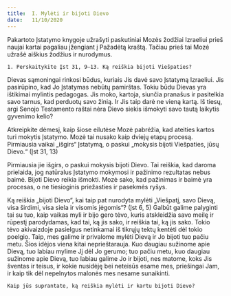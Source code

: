 ```yaml
---
title:  I. Mylėti ir bijoti Dievo
date:   11/10/2020
---
```


Pakartoto Įstatymo knygoje užrašyti paskutiniai Mozės žodžiai Izraeliui prieš naujai kartai pagaliau įžengiant į Pažadėtą kraštą. Tačiau prieš tai Mozė užrašė aiškius žodžius ir nurodymus.

`1. Perskaitykite Įst 31, 9–13. Ką reiškia bijoti Viešpaties?`
														
Dievas sąmoningai rinkosi būdus, kuriais Jis davė savo Įstatymą Izraeliui. Jis pasirūpino, kad Jo Įstatymas nebūtų pamirštas. Tokiu būdu Dievas yra ištikimai mylintis pedagogas. Jis moko, kartoja, siunčia pranašus ir pasitelkia savo tarnus, kad perduotų savo žinią. Ir Jis taip darė ne vieną kartą. Iš tiesų, argi Senojo Testamento raštai nėra Dievo siekis išmokyti savo tautą laikytis gyvenimo kelio?

Atkreipkite dėmesį, kaip šiose eilutėse Mozė pabrėžia, kad ateities kartos turi mokytis Įstatymo. Mozė tai nusako kaip dviejų etapų procesą. Pirmiausia vaikai „išgirs“ Įstatymą, o paskui „mokysis bijoti Viešpaties, jūsų Dievo.“ (Įst 31, 13)

Pirmiausia jie išgirs, o paskui mokysis bijoti Dievo. Tai reiškia, kad daroma prielaida, jog natūralus Įstatymo mokymosi ir pažinimo rezultatas nebus baimė. Bijoti Dievo reikia išmokti. Mozė sako, kad pažinimas ir baimė yra procesas, o ne tiesioginis priežasties ir pasekmės ryšys.

Ką reiškia „bijoti Dievo“, kai taip pat nurodyta mylėti „Viešpatį, savo Dievą, visa širdimi, visa siela ir visomis jėgomis“? (Įst 6, 5) Galbūt galime palyginti tai su tuo, kaip vaikas myli ir bijo gero tėvo, kuris atskleidžia savo meilę ir rūpestį parodydamas, kad tai, ką jis sako, ir reiškia tai, ką jis sako. Tokio tėvo akivaizdoje pasielgus netinkamai iš tikrųjų tektų kentėti dėl tokio poelgio. Taip, mes galime ir privalome mylėti Dievą ir Jo bijoti tuo pačiu metu. Šios idėjos viena kitai neprieštarauja. Kuo daugiau sužinome apie Dievą, tuo labiau mylime Jį dėl Jo gerumo; tuo pačiu metu, kuo daugiau sužinome apie Dievą, tuo labiau galime Jo ir bijoti, nes matome, koks Jis šventas ir teisus, ir kokie nusidėję bei neteisūs esame mes, priešingai Jam, ir kaip tik dėl nepelnytos malonės mes nesame sunaikinti.

`Kaip jūs suprantate, ką reiškia mylėti ir kartu bijoti Dievo?`